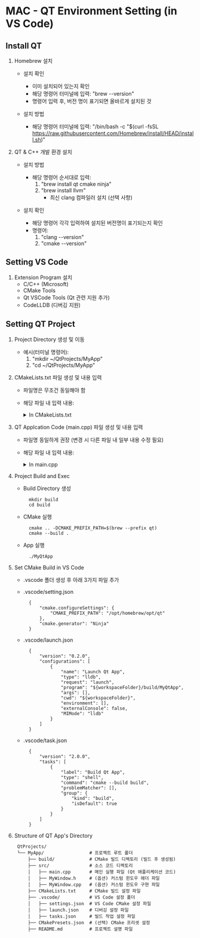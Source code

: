 # MAC - QT Environment Setting (in VS Code)

## Install QT
1. Homebrew 설치 
    * 설치 확인 
        - 이미 설치되어 있는지 확인
        - 해당 명령어 터미널에 입력: "brew --version" 
        - 명령어 입력 후, 버전 명이 표기되면 올바르게 설치된 것

    * 설치 방법 
        - 해당 명령어 터미널에 입력: "/bin/bash -c "$(curl -fsSL https://raw.githubusercontent.com/Homebrew/install/HEAD/install.sh)"
     
2. QT & C++ 개발 환경 설치 
    * 설치 방법 
        - 해당 명령어 순서대로 입력:
            1. "brew install qt cmake ninja"
            2. "brew install llvm"  
                - 최신 clang 컴파일러 설치 (선택 사항)

    * 설치 확인
        - 해당 명령어 각각 입력하여 설치된 버전명이 표기되는지 확인
        - 명령어:
            1. "clang --version"
            2. "cmake --version"


## Setting VS Code
1. Extension Program 설치
    * C/C++ (Microsoft)
    * CMake Tools
    * Qt VSCode Tools (Qt 관련 지원 추가)
    * CodeLLDB (디버깅 지원)

## Setting QT Project 
1. Project Directory 생성 및 이동
    * 예시(터미널 명령어): 
        1. "mkdir ~/QtProjects/MyApp"
        2. "cd ~/QtProjects/MyApp"

2. CMakeLists.txt 파일 생성 및 내용 입력
    * 파일명은 무조건 동일해야 함
    * 해당 파일 내 입력 내용:
        <details>
        <summary>In CMakeLists.txt</summary>

            cmake_minimum_required(VERSION 3.16)
            project(MyQtApp)

            //Qt 설치 경로 확인
            set(CMAKE_PREFIX_PATH "/opt/homebrew/opt/qt")

            //Qt 패키지 찾기
            find_package(Qt6 REQUIRED COMPONENTS Widgets)

            add_executable(MyQtApp main.cpp)

            //Qt 라이브러리 연결
            target_link_libraries(MyQtApp PRIVATE Qt6::Widgets)
        </details>
3. QT Applcation Code (main.cpp) 파일 생성 및 내용 입력 
    * 파일명 동일하게 권장 (변경 시 다른 파일 내 일부 내용 수정 필요)
    * 해당 파일 내 입력 내용:
        <details>
        <summary>In main.cpp</summary>

            #include <QApplication>
            #include <QLabel>

            int main(int argc, char *argv[]) {
                QApplication app(argc, argv);

                QLabel label("Hello, Qt on macOS with VS Code!");
                label.show();

                return app.exec();
            }
        </details>

4. Project Build and Exec
    * Build Directory 생성
        <detail>

            mkdir build
            cd build
        </detail>
    * CMake 실행
        <detail>

            cmake .. -DCMAKE_PREFIX_PATH=$(brew --prefix qt)
            cmake --build .
        </detail>
    * App 실행
        <detail>

            ./MyQtApp
        </detail>

5. Set CMake Build in VS Code
    * .vscode 폴더 생성 후 아래 3가지 파일 추가 
    * .vscode/setting.json
        <detail>

            {
                "cmake.configureSettings": {
                    "CMAKE_PREFIX_PATH": "/opt/homebrew/opt/qt"
                },
                "cmake.generator": "Ninja"
            }
        </detail>
    * .vscode/launch.json
        <detail>

            {
                "version": "0.2.0",
                "configurations": [
                    {
                        "name": "Launch Qt App",
                        "type": "lldb",
                        "request": "launch",
                        "program": "${workspaceFolder}/build/MyQtApp",
                        "args": [],
                        "cwd": "${workspaceFolder}",
                        "environment": [],
                        "externalConsole": false,
                        "MIMode": "lldb"
                    }
                ]
            }
        </detail>
    * .vscode/task.json
        <detail>

            {
                "version": "2.0.0",
                "tasks": [
                    {
                        "label": "Build Qt App",
                        "type": "shell",
                        "command": "cmake --build build",
                        "problemMatcher": [],
                        "group": {
                            "kind": "build",
                            "isDefault": true
                        }
                    }
                ]
            }
        </detail>


7. Structure of QT App's Directory
    <detail>
    
        QtProjects/
        └── MyApp/                 # 프로젝트 루트 폴더
            ├── build/             # CMake 빌드 디렉토리 (빌드 후 생성됨)
            ├── src/               # 소스 코드 디렉토리
            │   ├── main.cpp       # 메인 실행 파일 (Qt 애플리케이션 코드)
            │   ├── MyWindow.h     # (옵션) 커스텀 윈도우 헤더 파일
            │   ├── MyWindow.cpp   # (옵션) 커스텀 윈도우 구현 파일
            ├── CMakeLists.txt     # CMake 빌드 설정 파일
            ├── .vscode/           # VS Code 설정 폴더
            │   ├── settings.json  # VS Code CMake 설정 파일
            │   ├── launch.json    # 디버깅 설정 파일
            │   ├── tasks.json     # 빌드 작업 설정 파일
            ├── CMakePresets.json  # (선택) CMake 프리셋 설정
            ├── README.md          # 프로젝트 설명 파일

    </detail>